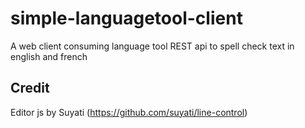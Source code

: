 # simple-languagetool-client
A web client consuming language tool REST api to spell check text in english and french

## Credit
Editor js by Suyati (https://github.com/suyati/line-control)
